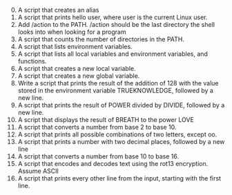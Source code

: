 0. A script that creates an alias
1. A script that prints hello user, where user is the current Linux user.
2. Add /action to the PATH. /action should be the last directory the shell looks into when looking for a program
3. A script that counts the number of directories in the PATH.
4. A script that lists environment variables.
5. A script that lists all local variables and environment variables, and functions.
6. A script that creates a new local variable.
7. A script that creates a new global variable.
8. Write a script that prints the result of the addition of 128 with the value stored in the environment variable TRUEKNOWLEDGE, followed by a new line.
9. A script that prints the result of POWER divided by DIVIDE, followed by a new line.
10. A script that displays the result of BREATH to the power LOVE
11. A script that converts a number from base 2 to base 10.
12. A script that prints all possible combinations of two letters, except oo.
13. A script that prints a number with two decimal places, followed by a new line
14. A script that converts a number from base 10 to base 16.
15. A script that encodes and decodes text using the rot13 encryption. Assume ASCII
16. A script that prints every other line from the input, starting with the first line.
